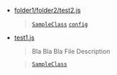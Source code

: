 - [folder1/folder2/test2.js](file/folder1/folder2/test2.md)

  > [`SampleClass`](context/SampleClass.md) [`config`](context/config.md)

- [test1.js](file/test1.md)

  > Bla Bla Bla File Description

  > [`SampleClass`](context/SampleClass.md)

